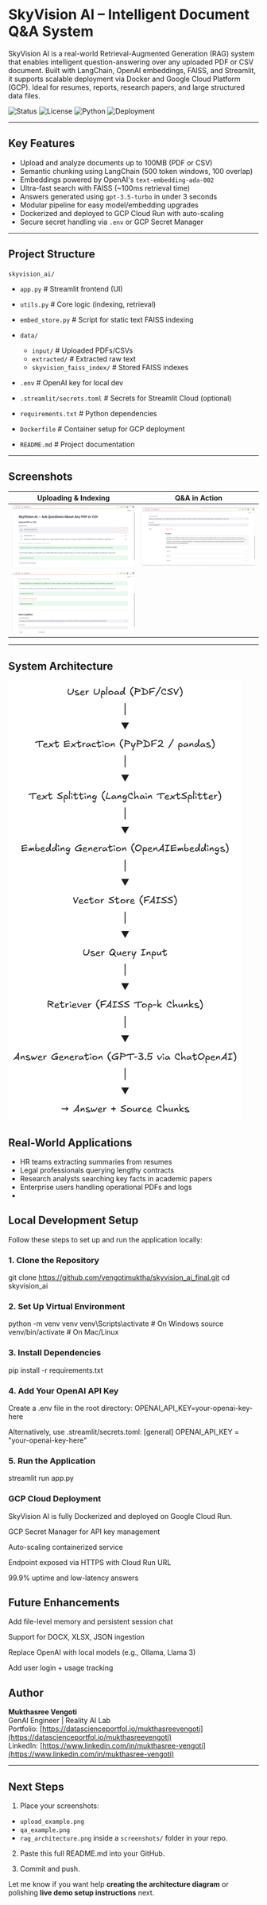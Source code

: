 # SkyVision AI – Intelligent Document Q&A System

SkyVision AI is a real-world Retrieval-Augmented Generation (RAG) system that enables intelligent question-answering over any uploaded PDF or CSV document. Built with LangChain, OpenAI embeddings, FAISS, and Streamlit, it supports scalable deployment via Docker and Google Cloud Platform (GCP). Ideal for resumes, reports, research papers, and large structured data files.

![Status](https://img.shields.io/badge/status-production-green)
![License](https://img.shields.io/badge/license-MIT-blue)
![Python](https://img.shields.io/badge/python-3.11-blue)
![Deployment](https://img.shields.io/badge/GCP-Cloud_Run-blue)

---

## Key Features

-  Upload and analyze documents up to 100MB (PDF or CSV)
-  Semantic chunking using LangChain (500 token windows, 100 overlap)
-  Embeddings powered by OpenAI's `text-embedding-ada-002`
-  Ultra-fast search with FAISS (~100ms retrieval time)
-  Answers generated using `gpt-3.5-turbo` in under 3 seconds
-  Modular pipeline for easy model/embedding upgrades
-  Dockerized and deployed to GCP Cloud Run with auto-scaling
-  Secure secret handling via `.env` or GCP Secret Manager

---

## Project Structure


`skyvision_ai/`

  - `app.py`                      # Streamlit frontend (UI)
  - `utils.py`                    # Core logic (indexing, retrieval)
  - `embed_store.py`              # Script for static text FAISS indexing

 - `data/`
   - `input/`                  # Uploaded PDFs/CSVs
   - `extracted/`              # Extracted raw text
   - `skyvision_faiss_index/` # Stored FAISS indexes

- `.env`                       # OpenAI key for local dev
- `.streamlit/secrets.toml`    # Secrets for Streamlit Cloud (optional)
- `requirements.txt`           # Python dependencies
- `Dockerfile`                # Container setup for GCP deployment
- `README.md`                 # Project documentation


---
## Screenshots

| Uploading & Indexing                        | Q&A in Action                          |
|--------------------------------------------|----------------------------------------|
| ![Upload](upload_interface.png) | ![QA](qa_demo.png) |
| ![Indexing](indexing_status.png) |                                        


---

##  System Architecture

![RAG Architecture](Rag_Architecture.png)


##  Real-World Applications

- HR teams extracting summaries from resumes
- Legal professionals querying lengthy contracts
- Research analysts searching key facts in academic papers
- Enterprise users handling operational PDFs and logs
- 
## Local Development Setup

Follow these steps to set up and run the application locally:

### 1. Clone the Repository

git clone https://github.com/vengotimuktha/skyvision_ai_final.git
cd skyvision_ai

### 2. Set Up Virtual Environment

python -m venv venv
venv\Scripts\activate        # On Windows
source venv/bin/activate  # On Mac/Linux

### 3. Install Dependencies
pip install -r requirements.txt

### 4. Add Your OpenAI API Key

Create a .env file in the root directory:
OPENAI_API_KEY=your-openai-key-here

Alternatively, use .streamlit/secrets.toml:
[general]
OPENAI_API_KEY = "your-openai-key-here"

### 5. Run the Application

streamlit run app.py

### GCP Cloud Deployment 
SkyVision AI is fully Dockerized and deployed on Google Cloud Run.

GCP Secret Manager for API key management

Auto-scaling containerized service

Endpoint exposed via HTTPS with Cloud Run URL

99.9% uptime and low-latency answers


## Future Enhancements
Add file-level memory and persistent session chat

Support for DOCX, XLSX, JSON ingestion

Replace OpenAI with local models (e.g., Ollama, Llama 3)

Add user login + usage tracking



## Author

**Mukthasree Vengoti**  
GenAI Engineer |  Reality AI Lab  
 Portfolio: [https://datascienceportfol.io/mukthasreevengoti](https://datascienceportfol.io/mukthasreevengoti)  
 LinkedIn: [https://www.linkedin.com/in/mukthasree-vengoti](https://www.linkedin.com/in/mukthasree-vengoti)


---

##  Next Steps

1.  Place your screenshots:
   - `upload_example.png`
   - `qa_example.png`
   - `rag_architecture.png`
   inside a `screenshots/` folder in your repo.

2.  Paste this full README.md into your GitHub.

3.  Commit and push.

Let me know if you want help **creating the architecture diagram** or polishing **live demo setup instructions** next.

